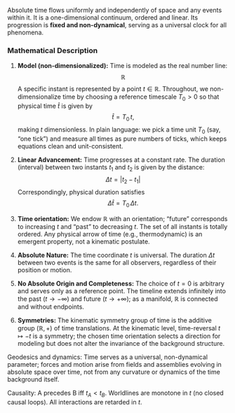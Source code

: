 Absolute time flows uniformly and independently of space and any events within it. It is a one-dimensional continuum, ordered and linear. Its progression is **fixed and non-dynamical**, serving as a universal clock for all phenomena.

### **Mathematical Description**

1.  **Model (non-dimensionalized):** Time is modeled as the real number line:
    $$
    \mathbb{R}
    $$
    A specific instant is represented by a point $t \in \mathbb{R}$. Throughout, we non-dimensionalize time by choosing a reference timescale $T_0>0$ so that physical time $\hat{t}$ is given by
    $$
    \hat{t} = T_0\, t,
    $$
    making $t$ dimensionless. In plain language: we pick a time unit $T_0$ (say, “one tick”) and measure all times as pure numbers of ticks, which keeps equations clean and unit-consistent.

2.  **Linear Advancement:** Time progresses at a constant rate. The duration (interval) between two instants $t_1$ and $t_2$ is given by the distance:
    $$
    \Delta t = |t_2 - t_1|
    $$
    Correspondingly, physical duration satisfies
    $$
    \Delta \hat{t} = T_0\, \Delta t.
    $$

3.  **Time orientation:** We endow $\mathbb{R}$ with an orientation; “future” corresponds to increasing $t$ and “past” to decreasing $t$. The set of all instants is totally ordered. Any physical arrow of time (e.g., thermodynamic) is an emergent property, not a kinematic postulate.

4.  **Absolute Nature:** The time coordinate $t$ is universal. The duration $\Delta t$ between two events is the same for all observers, regardless of their position or motion.

5.  **No Absolute Origin and Completeness:** The choice of $t=0$ is arbitrary and serves only as a reference point. The timeline extends infinitely into the past ($t \to -\infty$) and future ($t \to +\infty$); as a manifold, $\mathbb{R}$ is connected and without endpoints.

6.  **Symmetries:** The kinematic symmetry group of time is the additive group $(\mathbb{R}, +)$ of time translations. At the kinematic level, time-reversal $t \mapsto -t$ is a symmetry; the chosen time orientation selects a direction for modeling but does not alter the invariance of the background structure.

Geodesics and dynamics: Time serves as a universal, non-dynamical parameter; forces and motion arise from fields and assemblies evolving in absolute space over time, not from any curvature or dynamics of the time background itself.

Causality: A precedes B iff $t_A < t_B$. Worldlines are monotone in $t$ (no closed causal loops). All interactions are retarded in $t$.
